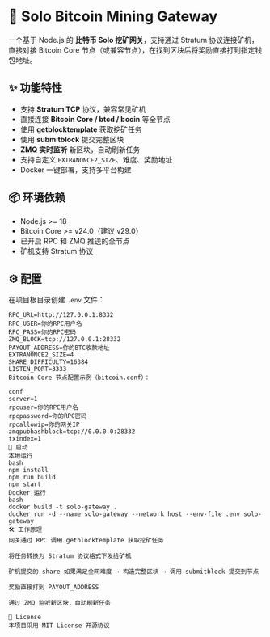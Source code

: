# 🚀 Solo Bitcoin Mining Gateway

一个基于 Node.js 的 **比特币 Solo 挖矿网关**，支持通过 Stratum 协议连接矿机，直接对接 Bitcoin Core 节点（或兼容节点），在找到区块后将奖励直接打到指定钱包地址。

## ✨ 功能特性
- 支持 **Stratum TCP** 协议，兼容常见矿机
- 直接连接 **Bitcoin Core / btcd / bcoin** 等全节点
- 使用 **getblocktemplate** 获取挖矿任务
- 使用 **submitblock** 提交完整区块
- **ZMQ 实时监听** 新区块，自动刷新任务
- 支持自定义 `EXTRANONCE2_SIZE`、难度、奖励地址
- Docker 一键部署，支持多平台构建

## 📦 环境依赖
- Node.js >= 18
- Bitcoin Core >= v24.0（建议 v29.0）
- 已开启 RPC 和 ZMQ 推送的全节点
- 矿机支持 Stratum 协议

## ⚙️ 配置
在项目根目录创建 `.env` 文件：
```env
RPC_URL=http://127.0.0.1:8332
RPC_USER=你的RPC用户名
RPC_PASS=你的RPC密码
ZMQ_BLOCK=tcp://127.0.0.1:28332
PAYOUT_ADDRESS=你的BTC收款地址
EXTRANONCE2_SIZE=4
SHARE_DIFFICULTY=16384
LISTEN_PORT=3333
Bitcoin Core 节点配置示例（bitcoin.conf）：

conf
server=1
rpcuser=你的RPC用户名
rpcpassword=你的RPC密码
rpcallowip=你的网关IP
zmqpubhashblock=tcp://0.0.0.0:28332
txindex=1
🚀 启动
本地运行
bash
npm install
npm run build
npm start
Docker 运行
bash
docker build -t solo-gateway .
docker run -d --name solo-gateway --network host --env-file .env solo-gateway
🛠 工作原理
网关通过 RPC 调用 getblocktemplate 获取挖矿任务

将任务转换为 Stratum 协议格式下发给矿机

矿机提交的 share 如果满足全网难度 → 构造完整区块 → 调用 submitblock 提交到节点

奖励直接打到 PAYOUT_ADDRESS

通过 ZMQ 监听新区块，自动刷新任务

📜 License
本项目采用 MIT License 开源协议
